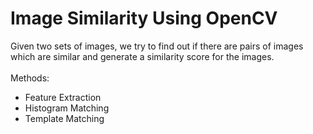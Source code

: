 # Image Similarity Using OpenCV

Given two sets of images, we try to find out if there are pairs of images which are similar and generate a similarity score for the images. <br><br>
Methods:
- Feature Extraction
- Histogram Matching
- Template Matching
<br><br>
